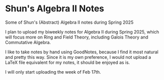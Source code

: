 # Shun's Algebra II Notes

Some of Shun's (Abstract) Algebra II notes during Spring 2025

I plan to upload my biweekly notes for Algebra II during Spring 2025, which will focus more on Ring and Field Theory, including Galois Theory and Commutative Algebra.

I like to take notes by hand using GoodNotes, because I find it most natural and pretty this way. Since it is my own preference, I would not upload a LaTeX file equivalent for my notes, it should be enjoyed as is.

I will only start uploading the week of Feb 17th.
